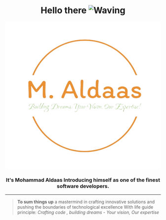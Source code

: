 <div style="margin-top: 3rem" align="center">
  <h1>
    Hello there
    <img src="https://media.giphy.com/media/v1.Y2lkPTc5MGI3NjExOGQ3amtkOHdjZmpjb2U0OWo1cWFxbTE5ZTFjM3MwbnhvdWMxNDR0ZCZlcD12MV9pbnRlcm5hbF9naWZfYnlfaWQmY3Q9cw/hvRJCLFzcasrR4ia7z/giphy.gif" alt="Waving" width="30" />
  </h1>

  <img src="public/images/logo-white-removebg.png" alt="LOGO" width="513"/>

  <h3>
    It's Mohammad Aldaas Introducing himself as one of the finest software developers.
  </h3>
</div> 

---

> **To sum things up** a mastermind in crafting innovative solutions and pushing the boundaries of technological excellence With life guide principle: *Crafting code , building dreams - Your vision, Our expertise*

